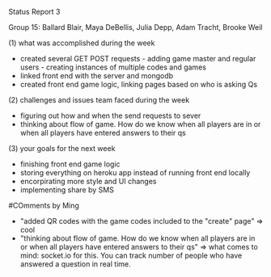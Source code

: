 Status Report 3

Group 15: Ballard Blair, Maya DeBellis, Julia Depp, Adam Tracht, Brooke Weil

(1) what was accomplished during the week 
- created several GET POST requests
        - adding game master and regular users
        - creating instances of multiple codes and games 
- linked front end with the server and mongodb
- created front end game logic, linking pages based on who is asking Qs

(2) challenges and issues team faced during the week
- figuring out how and when the send requests to sever
- thinking about flow of game. How do we know when all players are in
        or when all players have entered answers to their qs

(3) your goals for the next week
- finishing front end game logic
- storing everything on heroku app instead of running front end locally
- encorpirating more style and UI changes
- implementing share by SMS

#COmments by Ming
* "added QR codes with the game codes included to the "create" page" => cool
* "thinking about flow of game. How do we know when all players are in
        or when all players have entered answers to their qs" => what comes to mind: socket.io for this.  You can track number of people who have answered a question in real time.
